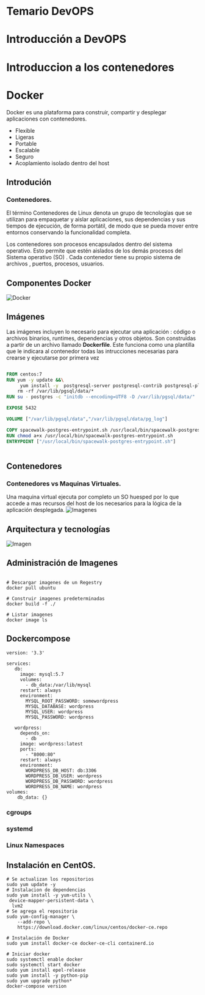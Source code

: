 # Temario DevOPS
# Introducción a DevOPS
# Introduccion a los contenedores

# Docker

Docker es una plataforma para construir, compartir y desplegar aplicaciones con contenedores. 
- Flexible
- Ligeras
- Portable 
- Escalable 
- Seguro
- Acoplamiento isolado dentro del host

## Introdución 

### Contenedores. 
El término Contenedores de Linux denota un grupo de tecnologías que se utilizan para empaquetar y aislar aplicaciones, sus dependencias y sus tiempos de ejecución, de forma portátil, de modo que se pueda mover entre entornos conservando la funcionalidad completa.

Los contenedores son procesos encapsulados dentro del sistema operativo. Esto permite que estén aislados de los demás procesos del Sistema operativo (SO) . Cada contenedor tiene su propio sistema de archivos , puertos, procesos, usuarios.


## Componentes Docker  

![Docker](http://www.arquitectoit.com/images/dockers/arquitectura-docker.jpg) 


##  Imágenes

Las imágenes incluyen lo necesario para ejecutar una aplicación : código o archivos binarios, runtimes, dependencias y otros objetos. 
Son construidas a partir de un archivo llamado **Dockerfile**. Este funciona como una plantilla que le indicara al contenedor todas las intrucciones necesarias para crearse y ejecutarse por primera vez  

``` dockerfile

FROM centos:7
RUN yum -y update &&\
	 yum install -y  postgresql-server postgresql-contrib postgresql-plpython postgresql-pltcl &&\ 
	rm -rf /var/lib/pgsql/data/*
RUN su - postgres -c "initdb --encoding=UTF8 -D /var/lib/pgsql/data/"

EXPOSE 5432

VOLUME ["/var/lib/pgsql/data","/var/lib/pgsql/data/pg_log"]

COPY spacewalk-postgres-entrypoint.sh /usr/local/bin/spacewalk-postgres-entrypoint.sh
RUN chmod a+x /usr/local/bin/spacewalk-postgres-entrypoint.sh
ENTRYPOINT ["/usr/local/bin/spacewalk-postgres-entrypoint.sh"]
 
```
## Contenedores 

### Contenedores vs Maquinas Virtuales. 
Una maquina virtual ejecuta por completo un SO huesped por lo que accede a mas recursos del host de los necesarios para la lógica de la aplicación desplegada. 
![Imagenes](https://docs.docker.com/images/Container%402x.png)

## Arquitectura y tecnologías
![Imagen](https://www.docker.com/sites/default/files/d8/styles/large/public/2018-11/Docker-Website-2018-Diagrams-071918-V5_a-Docker-Engine-page-first-panel.png?itok=TFiL1wtt)


## Administración de Imagenes
```console 

# Descargar imagenes de un Regestry 
docker pull ubuntu 

# Construir imagenes predeterminadas
docker build -f ./  

# Listar imagenes 
docker image ls 

``` 
## Dockercompose

```
version: '3.3'

services:
   db:
     image: mysql:5.7
     volumes:
       - db_data:/var/lib/mysql
     restart: always
     environment:
       MYSQL_ROOT_PASSWORD: somewordpress
       MYSQL_DATABASE: wordpress
       MYSQL_USER: wordpress
       MYSQL_PASSWORD: wordpress

   wordpress:
     depends_on:
       - db
     image: wordpress:latest
     ports:
       - "8000:80"
     restart: always
     environment:
       WORDPRESS_DB_HOST: db:3306
       WORDPRESS_DB_USER: wordpress
       WORDPRESS_DB_PASSWORD: wordpress
       WORDPRESS_DB_NAME: wordpress
volumes:
    db_data: {}

```

### cgroups
### systemd

### Linux Namespaces

## Instalación en CentOS.
```
# Se actualizan los repositorios
sudo yum update -y
# Instalacion de dependencias
sudo yum install -y yum-utils \
 device-mapper-persistent-data \
  lvm2
# Se agrega el repositorio 
sudo yum-config-manager \
    --add-repo \
    https://download.docker.com/linux/centos/docker-ce.repo

# Instalación de Docker
sudo yum install docker-ce docker-ce-cli containerd.io

# Iniciar docker
sudo systemctl enable docker
sudo systemctl start docker
sudo yum install epel-release
sudo yum install -y python-pip
sudo yum upgrade python*
docker-compose version
```


  

<!--stackedit_data:
eyJoaXN0b3J5IjpbLTMxOTQ1NjUzNywtMTI4NTE3OTc2NSwxOT
U4NDE0MzUsLTU3OTA0OTExMSwtMTQ4NTI1MTQwNiwtMTgyNTIw
Nzc3N119
-->